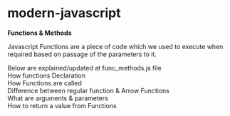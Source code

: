 # modern-javascript

**Functions & Methods**<br>

Javascript Functions are a piece of code which we used to execute when required based on passage of the parameters to it.<br>

Below are explained/updated at func_methods.js file<br>
How functions Declaration<br>
How Functions are called<br>
Difference between regular function & Arrow Functions<br>
What are arguments & parameters<br>
How to return a value from Functions<br>



